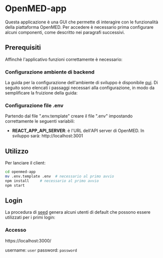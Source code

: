 # OpenMED-app

Questa applicazione è una GUI che permette di interagire con le funzionalità della piattaforma OpenMED. Per accedere è necessario prima configurare alcuni componenti, come descritto nei paragrafi successivi.

## Prerequisiti

Affinchè l'applicativo funzioni correttamente è necessario:

### Configurazione ambiente di backend

La guida per la configurazione dell'ambiente di sviluppo è disponibile [qui](../v2.0.0.md). Di seguito sono elencati i passaggi necessari alla configurazione, in modo da semplificare la fruizione della guida:

### Configurazione file .env

Partendo dal file ".env.template" creare il file ".env" impostando correttamente le seguenti variabili:

- **REACT_APP_API_SERVER**: è l'URL dell'API server di OpenMED. In sviluppo sarà: http://localhost:3001

## Utilizzo

Per lanciare il client:

```bash
cd openmed-app
mv .env.template .env  # necessario al primo avvio
npm install     # necessario al primo avvio
npm start
```

## Login

La procedura di [seed](../api/README.md) genera alcuni utenti di default che possono essere utilizzati per i primi login:

### Accesso

https://localhost:3000/

username: `user`
password: `password`
